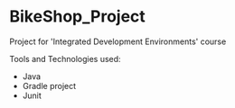 # BikeShop_Project

Project for 'Integrated Development Environments' course

Tools and Technologies used:

- Java
- Gradle project
- Junit
